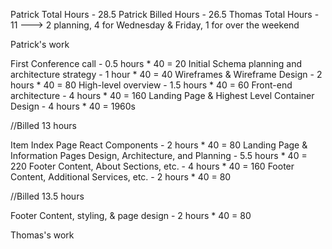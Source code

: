 Patrick Total Hours - 28.5
Patrick Billed Hours - 26.5
Thomas Total Hours - 11 ---> 2 planning, 4 for Wednesday & Friday, 1 for over the weekend

Patrick's work

  First Conference call - 0.5 hours * 40 = 20
  Initial Schema planning and architecture strategy - 1 hour * 40 = 40
  Wireframes & Wireframe Design -	2 hours * 40 = 80
  High-level overview - 1.5 hours * 40 = 60
  Front-end architecture - 4 hours * 40 = 160
  Landing Page & Highest Level Container Design - 4 hours * 40 = 1960s

  //Billed 13 hours

  Item Index Page React Components - 2 hours * 40 =  80
  Landing Page & Information Pages Design, Architecture, and Planning - 5.5 hours * 40 = 220
  Footer Content, About Sections, etc. - 4 hours * 40 = 160
  Footer Content, Additional Services, etc. - 2 hours * 40 = 80

  //Billed 13.5 hours

  Footer Content, styling, & page design - 2 hours * 40 = 80

Thomas's work
